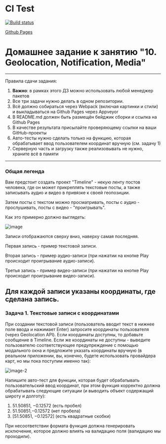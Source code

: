 # CI Test
[![Build status](https://ci.appveyor.com/api/projects/status/9ji0ogm5b3vkc08a?svg=true)](https://ci.appveyor.com/project/Natasha01013/ahj-hw10-task1-geolocation)

[Github Pages](https://natasha01013.github.io/ahj-hw10-task1-geolocation/)


# Домашнее задание к занятию "10. Geolocation, Notification, Media"  
----------

Правила сдачи задания:  
1. **Важно**: в рамках этого ДЗ можно использовать любой менеджер пакетов  
2. Все три задачи нужно делать в одном репозитории.  
3. Всё должно собираться через Webpack (включая картинки и стили) и выкладываться на Github Pages через Appveyor  
4. В README.md должен быть размещён бейджик сборки и ссылка на Github Pages  
5. В качестве результата присылайте проверяющему ссылки на ваши GitHub-проекты   
6. Авто-тесты нужно сделать только на функцию, которая обрабатывает ввод пользователем координат вручную (см. задачу 1) 
7. Серверную часть и загрузку также реализовывать не нужно, храните всё в памяти  
----------

### Общая легенда  
Вам предстоит создать проект "Timeline" - некую ленту постов человека, где он может прикреплять текстовые посты, а также записывать аудио и видео в привязке к своей геопозиции.  

Затем посты с текстом можно просматривать, посты с аудио - прослушивать, посты с видео - "проигрывать".  

Как это примерно должно выглядеть:  

![image](https://github.com/netology-code/ahj-homeworks/blob/AHJ-50/media/pic/timeline.png)  


Записи отображаются сверху вниз, наверху самая последняя.  

Первая запись - пример текстовой записи.  

Вторая запись - пример аудио-записи (при нажатии на кнопке Play происходит проигрывание аудио-записи). 

Третья запись - пример видео-записи (при нажатии на кнопке Play происходит проигрывание видео-записи).  

Для каждой записи указаны координаты, где сделана запись.  
--------

### Задача 1. Текстовые записи с координатами  
При создании текстовой записи (пользователь вводит текст в нижнее поле ввода и нажимает Enter) запросите координаты пользователя (через Geolocation API). Если координаты доступны, то добавьте сообщение в Timeline. Если же координаты не доступны - выведите пользователю соответствующее предупреждение с помощью модального окна и предложите указать координаты вручную (в реальном приложении, вы, конечно, будете использовать провайдера карт, но мы пока поступим именно так):  

![image-2](https://github.com/netology-code/ahj-homeworks/blob/AHJ-50/media/pic/test.png)  

Напишите авто-тест для функции, которая будет обрабатывать пользовательский ввод координат, при этом функция корректно должна обрабатывать следующие ситуации (и выводить объект содержащий широту и долготу):  

1. 51.50851, −0.12572 (есть пробел)  
2. 51.50851,−0.12572 (нет пробела)  
3. [51.50851, −0.12572] (есть квадратные скобки)  

При несоответствии формата функция должна генерировать исключение, которое должно влиять на валидацию поля (валидацию мы проходили).  